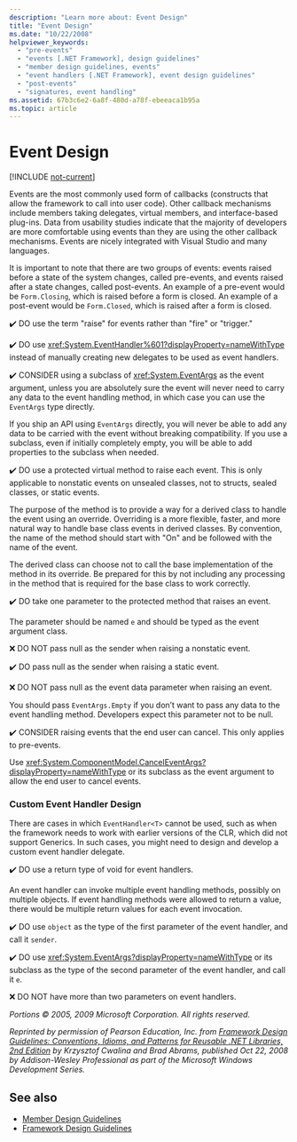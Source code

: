 ```yaml
---
description: "Learn more about: Event Design"
title: "Event Design"
ms.date: "10/22/2008"
helpviewer_keywords:
  - "pre-events"
  - "events [.NET Framework], design guidelines"
  - "member design guidelines, events"
  - "event handlers [.NET Framework], event design guidelines"
  - "post-events"
  - "signatures, event handling"
ms.assetid: 67b3c6e2-6a8f-480d-a78f-ebeeaca1b95a
ms.topic: article
---
```

# Event Design

[!INCLUDE [not-current](includes/not-current.md)]

Events are the most commonly used form of callbacks (constructs that allow the framework to call into user code). Other callback mechanisms include members taking delegates, virtual members, and interface-based plug-ins. Data from usability studies indicate that the majority of developers are more comfortable using events than they are using the other callback mechanisms. Events are nicely integrated with Visual Studio and many languages.

 It is important to note that there are two groups of events: events raised before a state of the system changes, called pre-events, and events raised after a state changes, called post-events. An example of a pre-event would be `Form.Closing`, which is raised before a form is closed. An example of a post-event would be `Form.Closed`, which is raised after a form is closed.

 ✔️ DO use the term "raise" for events rather than "fire" or "trigger."

 ✔️ DO use <xref:System.EventHandler%601?displayProperty=nameWithType> instead of manually creating new delegates to be used as event handlers.

 ✔️ CONSIDER using a subclass of <xref:System.EventArgs> as the event argument, unless you are absolutely sure the event will never need to carry any data to the event handling method, in which case you can use the `EventArgs` type directly.

 If you ship an API using `EventArgs` directly, you will never be able to add any data to be carried with the event without breaking compatibility. If you use a subclass, even if initially completely empty, you will be able to add properties to the subclass when needed.

 ✔️ DO use a protected virtual method to raise each event. This is only applicable to nonstatic events on unsealed classes, not to structs, sealed classes, or static events.

 The purpose of the method is to provide a way for a derived class to handle the event using an override. Overriding is a more flexible, faster, and more natural way to handle base class events in derived classes. By convention, the name of the method should start with "On" and be followed with the name of the event.

 The derived class can choose not to call the base implementation of the method in its override. Be prepared for this by not including any processing in the method that is required for the base class to work correctly.

 ✔️ DO take one parameter to the protected method that raises an event.

 The parameter should be named `e` and should be typed as the event argument class.

 ❌ DO NOT pass null as the sender when raising a nonstatic event.

 ✔️ DO pass null as the sender when raising a static event.

 ❌ DO NOT pass null as the event data parameter when raising an event.

 You should pass `EventArgs.Empty` if you don’t want to pass any data to the event handling method. Developers expect this parameter not to be null.

 ✔️ CONSIDER raising events that the end user can cancel. This only applies to pre-events.

 Use <xref:System.ComponentModel.CancelEventArgs?displayProperty=nameWithType> or its subclass as the event argument to allow the end user to cancel events.

### Custom Event Handler Design

 There are cases in which `EventHandler<T>` cannot be used, such as when the framework needs to work with earlier versions of the CLR, which did not support Generics. In such cases, you might need to design and develop a custom event handler delegate.

 ✔️ DO use a return type of void for event handlers.

 An event handler can invoke multiple event handling methods, possibly on multiple objects. If event handling methods were allowed to return a value, there would be multiple return values for each event invocation.

 ✔️ DO use `object` as the type of the first parameter of the event handler, and call it `sender`.

 ✔️ DO use <xref:System.EventArgs?displayProperty=nameWithType> or its subclass as the type of the second parameter of the event handler, and call it `e`.

 ❌ DO NOT have more than two parameters on event handlers.

 *Portions © 2005, 2009 Microsoft Corporation. All rights reserved.*

 *Reprinted by permission of Pearson Education, Inc. from [Framework Design Guidelines: Conventions, Idioms, and Patterns for Reusable .NET Libraries, 2nd Edition](https://www.informit.com/store/framework-design-guidelines-conventions-idioms-and-9780321545619) by Krzysztof Cwalina and Brad Abrams, published Oct 22, 2008 by Addison-Wesley Professional as part of the Microsoft Windows Development Series.*

## See also

- [Member Design Guidelines](member.md)
- [Framework Design Guidelines](index.md)
